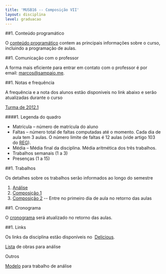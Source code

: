 ```yaml
---
title: 'MUSB16 -- Composição VII'
layout: disciplina
level: graduacao
---
```


##1. Conteúdo programático

O <a title="MUSB16 - Conteúdo Programático" href="https://docs.google.com/document/d/1RESkacAXUPcjTtu4Duywn3mcsXA0RKYvWFTI2ywjmrY/edit" target="_blank">conteúdo programático</a> contem as principais informações sobre o curso, incluindo a programação de aulas.

##1. Comunicação com o professor

A forma mais eficiente para entrar em contato com o professor é por email: <a title="mailto:marcos@sampaio.me" href="https://mail.google.com/mail/?view=cm&fs=1&tf=1&to=marcos@sampaio.me" target="_blank">marcos@sampaio.me</a>.

##1. Notas e frequência

A frequência e a nota dos alunos estão disponíveis no link abaixo e serão atualizadas durante o curso

<a title="Notas e frequência MUSB16" href="https://docs.google.com/a/sampaio.me/spreadsheet/ccc?key=0Aud5ZzOjk6SGdEl4STVWZkhCOWl1XzBPNWtCQTFGdlE&single=true&gid=6&range=B3:V23&output=html" target="_blank">Turma de 2012.1</a>

####1. Legenda do quadro

  * Matrícula – número de matrícula do aluno
  * Faltas – número total de faltas computadas até o momento. Cada dia de aula tem 3 aulas. O número limite de faltas é 12 aulas (vide artigo 103 do <a title="Regulamento de Ensino de Graduação da UFBA" href="http://www.aai.ufba.br/documentos/regulamento_graduacao.pdf" target="_blank">REG</a>).
  * Média – Média final da disciplina. Média aritmética dos três trabalhos.
  * Trabalhos semanais (1 a 3)
  * Presenças (1 a 15)

##1. Trabalhos

Os detalhes sobre os trabalhos serão informados ao longo do semestre

  1. <a title="MUSB16 Trabalho 1" href="https://docs.google.com/document/d/1936Vb5lqzaV5Be6zCrg1_sZCktMGQ15ueyzFs5ff03U/edit" target="_blank">Análise</a>
  2. <a title="MUSB16 Trabalho 2" href="https://docs.google.com/document/d/1mSAfX1Yz8P7MR8m9YxrnwYsXYumKsZF_TtqsuJeVr9k/edit" target="_blank">Composição 1</a>
  3. <a title="MUSB16 Composição 2" href="https://docs.google.com/document/d/1trFrI1sbKw4rmG0gC6YKNHdLfdvxIxAOTJvPme1qle4/edit" target="_blank">Composição 2</a> -- Entre no primeiro dia de aula no retorno das aulas

##1. Cronograma

O <a title="Cronograma MUSB16" href="https://docs.google.com/a/sampaio.me/spreadsheet/ccc?key=0Aud5ZzOjk6SGdFZBbGpQVVJuMmg3RVdicWh2VVVwa0E&single=true&gid=0&range=A1:D16&output=html" target="_blank">cronograma</a> será atualizado no retorno das aulas.

##1. Links

Os links da disciplina estão disponíveis no  <a title="Links de Composição" href="http://delicious.com/stacks/view/PGJgt8" target="_blank">Delicious</a>.

<a title="Lista de obras MUSB16" href="https://docs.google.com/a/sampaio.me/spreadsheet/ccc?key=0Aud5ZzOjk6SGdFAycWNzZ2V4VmsxLWd2bU1YdG1KQXc&single=true&gid=0&range=A2:C22&output=html" target="_blank">Lista</a> de obras para análise

Outros

<a title="Modelo para trabalho de análise MUSB16" href="https://docs.google.com/document/d/1NUZS0Go6VEVBuhmrqWJptjvF64HJAW8dAe9LIUxTuIc/edit" target="_blank">Modelo</a> para trabalho de análise